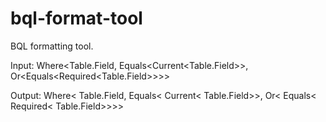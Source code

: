 bql-format-tool
===============

BQL formatting tool.

Input:
    Where<Table.Field, Equals<Current<Table.Field>>, Or<Equals<Required<Table.Field>>>>
    
Output:
    Where<
    Table.Field,
    Equals<
        Current<
            Table.Field>>,
    Or<
        Equals<
            Required<
                Table.Field>>>>
